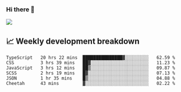 ### Hi there 👋
<img align="center" src="https://github-readme-stats.vercel.app/api?username=Tumao727&show_icons=true&hide_title=true&theme=dracula" />


## 📈 Weekly development breakdown
<!--START_SECTION:waka-->

```text
TypeScript   20 hrs 22 mins  ███████████████▓░░░░░░░░░   62.59 %
CSS          3 hrs 39 mins   ██▓░░░░░░░░░░░░░░░░░░░░░░   11.23 %
JavaScript   3 hrs 12 mins   ██▒░░░░░░░░░░░░░░░░░░░░░░   09.87 %
SCSS         2 hrs 19 mins   █▓░░░░░░░░░░░░░░░░░░░░░░░   07.13 %
JSON         1 hr 35 mins    █▒░░░░░░░░░░░░░░░░░░░░░░░   04.88 %
Cheetah      43 mins         ▓░░░░░░░░░░░░░░░░░░░░░░░░   02.22 %
```

<!--END_SECTION:waka-->